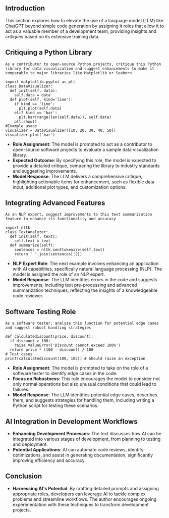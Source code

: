 ## Introduction
This section explores how to elevate the use of a language model (LLM) like ChatGPT beyond simple code generation by assigning it roles that allow it to act as a valuable member of a development team, providing insights and critiques based on its extensive training data.

## Critiquing a Python Library
```
As a contributor to open-source Python projects, critique this Python library for data visualization and suggest enhancements to make it comparable to major libraries like Matplotlib or Seaborn

import matplotlib.pyplot as plt
class DataVisualizer:
  def init(self, data):
    self.data = data
  def plot(self, kind='line'):
    if kind == 'line':
      plt.plot(self.data)
    elif kind == 'bar':
      plt.bar(range(len(self.data)), self.data)
    plt.show()
#Example usage
visualizer = DataVisualizer([10, 20, 30, 40, 50])
visualizer.plot('bar')
```
- **Role Assignment**: The model is prompted to act as a contributor to open-source software projects to evaluate a sample data visualization library.
- **Expected Outcome**: By specifying this role, the model is expected to provide a detailed critique, comparing the library to industry standards and suggesting improvements.
- **Model Response**: The LLM delivers a comprehensive critique, highlighting actionable items for enhancement, such as flexible data input, additional plot types, and customization options.

## Integrating Advanced Features
```
As an NLP expert, suggest improvements to this text summarization feature to enhance its functionality and accuracy

import nltk
class TextAnalyzer:
  def init(self, text):
    self.text = text
  def summarize(self):
    sentences = nltk.senttokenize(self.text)
    return ' '.join(sentences[:2])
```
- **NLP Expert Role**: The next example involves enhancing an application with AI capabilities, specifically natural language processing (NLP). The model is assigned the role of an NLP expert.
- **Model Response**: The LLM identifies errors in the code and suggests improvements, including text pre-processing and advanced summarization techniques, reflecting the insights of a knowledgeable code reviewer.

## Software Testing Role
```
As a software tester, analyze this function for potential edge cases and suggest robust handling strategies

def calculatediscount(price, discount):
  if discount > 100:
    raise ValueError('Discount cannot exceed 100%')
  return price * (100 - discount) / 100
# Test cases
print(calculatediscount(100, 105)) # Should raise an exception
```
- **Role Assignment**: The model is prompted to take on the role of a software tester to identify edge cases in the code.
- **Focus on Robustness**: This role encourages the model to consider not only normal operations but also unusual conditions that could lead to failures.
- **Model Response**: The LLM identifies potential edge cases, describes them, and suggests strategies for handling them, including writing a Python script for testing these scenarios.

## AI Integration in Development Workflows
- **Enhancing Development Processes**: The text discusses how AI can be integrated into various stages of development, from planning to testing and deployment.
- **Potential Applications**: AI can automate code reviews, identify optimizations, and assist in generating documentation, significantly improving efficiency and accuracy.

## Conclusion
- **Harnessing AI's Potential**: By crafting detailed prompts and assigning appropriate roles, developers can leverage AI to tackle complex problems and streamline workflows. The author encourages ongoing experimentation with these techniques to transform development projects.